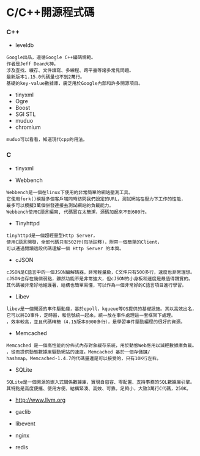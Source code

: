 # C/C++開源程式碼

### C++

- leveldb

```
Google出品，遵循Google C++編碼規範。
作者是Jeff Dean大神。
涉及查找、緩存、文件讀寫、多線程、跨平臺等諸多常見問題。
最新版本1.15.0代碼量也不到2萬行。
基礎的key-value數據庫，廣泛用於Google內部和許多開源項目。
```

- tinyxml
- Ogre
- Boost
- SGI STL
- muduo
- chromium

```
muduo可以看看，知道現代cpp的用法。
```

### C
- tinyxml

- Webbench

```
Webbench是一個在linux下使用的非常簡單的網站壓測工具。
它使用fork()模擬多個客戶端同時訪問我們設定的URL，測試網站在壓力下工作的性能，
最多可以模擬3萬個併發連接去測試網站的負載能力。
Webbench使用C語言編寫, 代碼實在太簡潔，源碼加起來不到600行。
```

- Tinyhttpd

```
tinyhttpd是一個超輕量型Http Server，
使用C語言開發，全部代碼只有502行(包括註釋)，附帶一個簡單的Client，
可以通過閱讀這段代碼理解一個 Http Server 的本質。
```
- cJSON

```
cJSON是C語言中的一個JSON編解碼器，非常輕量級，C文件只有500多行，速度也非常理想。
cJSON也存在幾個弱點，雖然功能不是非常強大，但cJSON的小身板和速度是最值得讚賞的。
其代碼被非常好地維護著，結構也簡單易懂，可以作為一個非常好的C語言項目進行學習。
```

- Libev

```
libev是一個開源的事件驅動庫，基於epoll，kqueue等OS提供的基礎設施。其以高效出名，
它可以將IO事件，定時器，和信號統一起來，統一放在事件處理這一套框架下處理。
，效率較高，並且代碼精簡（4.15版本8000多行），是學習事件驅動編程的很好的資源。
```

- Memcached

```
Memcached 是一個高性能的分佈式內存對象緩存系統，用於動態Web應用以減輕數據庫負載。
，從而提供動態數據庫驅動網站的速度。Memcached 基於一個存儲鍵/
hashmap。Memcached-1.4.7的代碼量還是可以接受的，只有10K行左右。
```


- SQLite

```
SQLite是一個開源的嵌入式關係數據庫，實現自包容、零配置、支持事務的SQL數據庫引擎。
其特點是高度便攜、使用方便、結構緊湊、高效、可靠。足夠小，大致3萬行C代碼，250K。
```

- http://www.llvm.org

- gaclib

- libevent
- nginx
- redis


